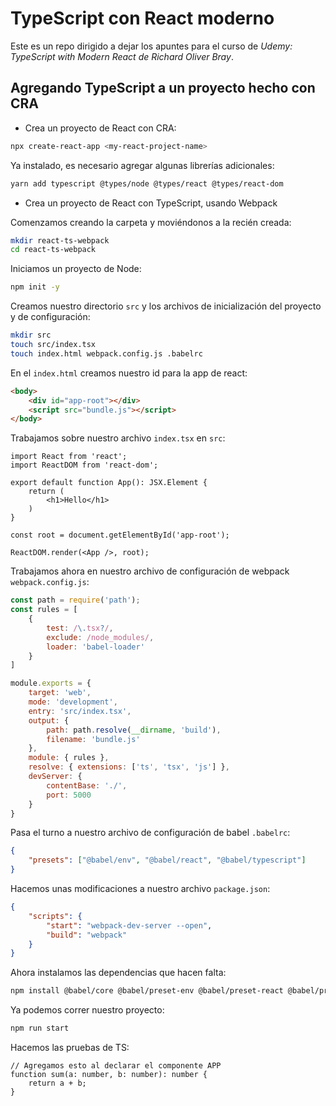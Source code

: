 # TypeScript con React moderno

Este es un repo dirigido a dejar los apuntes para el curso de _Udemy: TypeScript with Modern React de Richard Oliver Bray_.

## Agregando TypeScript a un proyecto hecho con CRA

- Crea un proyecto de React con CRA:

```bash
npx create-react-app <my-react-project-name>
```

Ya instalado, es necesario agregar algunas librerías adicionales:

```bash
yarn add typescript @types/node @types/react @types/react-dom
```

- Crea un proyecto de React con TypeScript, usando Webpack

Comenzamos creando la carpeta y moviéndonos a la recién creada:

```bash
mkdir react-ts-webpack
cd react-ts-webpack
```

Iniciamos un proyecto de Node:

```bash
npm init -y
```

Creamos nuestro directorio `src` y los archivos de inicialización del proyecto y de configuración:

```bash
mkdir src
touch src/index.tsx
touch index.html webpack.config.js .babelrc
```

En el `index.html` creamos nuestro id para la app de react:

```html
<body>
    <div id="app-root"></div>
    <script src="bundle.js"></script>
</body>
```

Trabajamos sobre nuestro archivo `index.tsx` en `src`:

```tsx
import React from 'react';
import ReactDOM from 'react-dom';

export default function App(): JSX.Element {
    return (
        <h1>Hello</h1>
    )
}

const root = document.getElementById('app-root');

ReactDOM.render(<App />, root);
```

Trabajamos ahora en nuestro archivo de configuración de webpack `webpack.config.js`:

```js
const path = require('path');
const rules = [
    {
        test: /\.tsx?/,
        exclude: /node_modules/,
        loader: 'babel-loader'
    }
]

module.exports = {
    target: 'web',
    mode: 'development',
    entry: 'src/index.tsx',
    output: {
        path: path.resolve(__dirname, 'build'),
        filename: 'bundle.js'
    },
    module: { rules },
    resolve: { extensions: ['ts', 'tsx', 'js'] },
    devServer: {
        contentBase: './',
        port: 5000
    }
}
```

Pasa el turno a nuestro archivo de configuración de babel `.babelrc`:

```json
{
    "presets": ["@babel/env", "@babel/react", "@babel/typescript"]
}
```

Hacemos unas modificaciones a nuestro archivo `package.json`:

```json
{
    "scripts": {
        "start": "webpack-dev-server --open",
        "build": "webpack"
    }
}
```

Ahora instalamos las dependencias que hacen falta:

```bash
npm install @babel/core @babel/preset-env @babel/preset-react @babel/preset-typescript webpack webpack-cli webpack-dev-server babel-loader react react-dom @types/react @types/react-dom
```

Ya podemos correr nuestro proyecto:

```bash
npm run start
```

Hacemos las pruebas de TS:

```tsx
// Agregamos esto al declarar el componente APP
function sum(a: number, b: number): number {
    return a + b;
}
```
